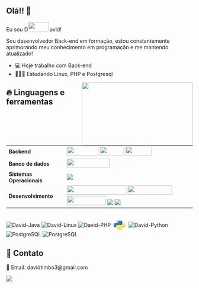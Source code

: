 ## Olá!! 👋
Eu sou D<img height="25px" src="https://img.shields.io/badge/DEV-%23181717.svg?style=for-the-badge&logo=dev.to&logoColor=white" width="55px"/>
avid!


Sou desenvolvedor Back-end em formação, estou constantemente aprimorando meu conhecimento em programação e me mantendo atualizado!      

- 💻 Hoje trabalho com Back-end
- 👨🏻‍💻 Estudando Linux, PHP e Postgresql
 <img src="https://apilgriminnarnia.files.wordpress.com/2018/09/legally-blonde-laptop-e1536078931635.jpg" width="300px" height="170px" style="float: right;">



## 🔥 Linguagens e ferramentas

<p align="center">
  <table>
    <tr>
      <td><strong>Backend</strong></td>
      <td>
        <img height="25px" src="https://img.shields.io/badge/Python-800080.svg?style=for-the-badge&logo=Python&logoColor=white" width="85px"/>
        <img height="25px" src="https://img.shields.io/badge/PHP-00457C.svg?style=for-the-badge&logo=PHP&logoColor=white" width="65px"/>   
        <img height="25px" src="https://img.shields.io/badge/java-F0E68C.svg?style=for-the-badge&logo=openjdk&logoColor=black" width="70px"/>
      </td>
    </tr>
    <tr>
      <td><strong>Banco de dados</strong></td>
      <td>
       <img height="25px" src="https://img.shields.io/badge/PostgreSQL-4169E1.svg?style=for-the-badge&logo=postgresql&logoColor=black" width="115px"/>
      </td>
    </tr>
    <tr>
      <td><strong>Sistemas Operacionais</strong></td>
      <td>
        <img src="https://img.shields.io/badge/-Linux-black?style=for-the-badge&logo=Linux" />
      </td>
    </tr>
    <tr>
      <td><strong>Desenvolvimento</strong></td>
      <td>
        <img height="25px" src="https://img.shields.io/badge/Visual%20Studio%20Code-0078d7.svg?style=for-the-badge&logo=visual-studio-code&logoColor=white" width="160px"/>
        <img height="25px" src="https://img.shields.io/badge/IntelliJ%20IDEA-000000.svg?style=for-the-badge&logo=IntelliJ-IDEA&logoColor=white" width="120px"/>
        <img height="25px" src="https://img.shields.io/badge/Eclipse%20IDE-2C2255.svg?style=for-the-badge&logo=Eclipse-IDE&logoColor=white" width="105px"/>   
        <img src="https://img.shields.io/badge/-Git-white?style=for-the-badge&logo=Git" />
        <img src="https://img.shields.io/badge/GitHub-%2312100E.svg?&style=for-the-badge&logo=Github&logoColor=white" /> 
      </td>
    </tr>
  </table>
</p>



<div style="display: inline_block"><br>
  <img align="center" alt="David-Java" height="30" width="40" src="https://cdn.jsdelivr.net/gh/devicons/devicon/icons/java/java-original.svg">
  <img align="center" alt="David-Linux" height="30" width="40" src="https://cdn.jsdelivr.net/gh/devicons/devicon/icons/linux/linux-original.svg">
  <img align="center" alt="David-PHP" height="30" width="40" src="https://cdn.jsdelivr.net/gh/devicons/devicon/icons/php/php-plain.svg">
  <img align="center" alt="David-Python" height="30" width="40" src="https://raw.githubusercontent.com/devicons/devicon/master/icons/python/python-original.svg">
  <img align="center" alt="David-Python" height="30" width="40" src=https://cdn.jsdelivr.net/gh/devicons/devicon/icons/vscode/vscode-original.svg>
  <img align="center" alt="PostgreSQL" height="30" width="40" src="https://cdn.jsdelivr.net/gh/devicons/devicon/icons/postgresql/postgresql-original.svg">
  <img align="center" alt="PostgreSQL" height="30" width="40" src="https://cdn.jsdelivr.net/gh/devicons/devicon/icons/github/github-original.svg?tyle=for-the-badge&logo=Github&logoColor=white"/>
</div>

 ## 👥 Contato
<p>📩 Email: davidtimbo3@gmail.com</p>

<div>
   <a href="https://www.linkedin.com/in/davidmelo-" target="_blank">
      <img src="https://img.shields.io/badge/-LinkedIn-%230077B5?style=for-the-badge&logo=linkedin&logoColor=white">
   </a> 
</div>



  
